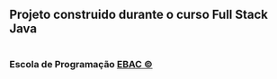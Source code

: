 ## Projeto construido durante o curso Full Stack Java 

<img src="">

### Escola de Programação <a href="">EBAC &copy;<a> 